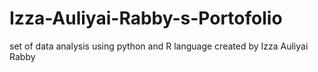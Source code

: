 # Izza-Auliyai-Rabby-s-Portofolio
set of data analysis using python and R language created by Izza Auliyai Rabby
